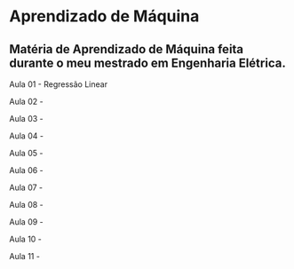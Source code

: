 # Aprendizado de Máquina

##  Matéria de Aprendizado de Máquina feita durante o meu mestrado em Engenharia Elétrica.

Aula 01 - Regressão Linear

Aula 02 -

Aula 03 -

Aula 04 -

Aula 05 -

Aula 06 -

Aula 07 -

Aula 08 -

Aula 09 -

Aula 10 -

Aula 11 -
